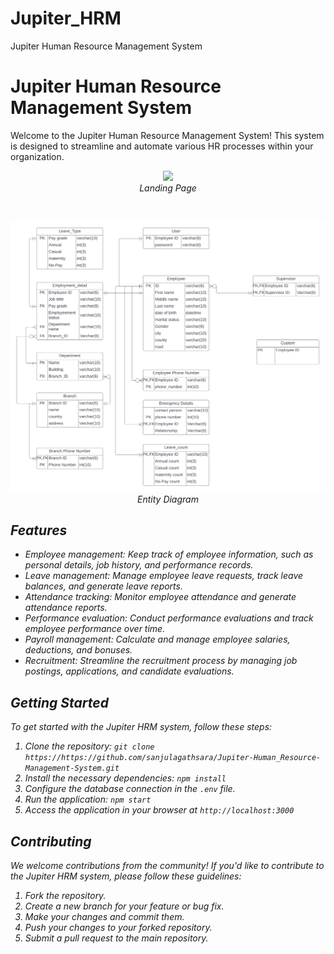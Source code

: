 # Jupiter_HRM
 Jupiter Human Resource Management System

# Jupiter Human Resource Management System

Welcome to the Jupiter Human Resource Management System! This system is designed to streamline and automate various HR processes within your organization.

<p align="center">
<img src="IMAGES/Landing_Page.png">
<br/>
<em>Landing Page<em/>
<p/>
<br/>
<p align="center">
<img src="IMAGES/Entity_Diagram.png">
<br/>
<em>Entity Diagram<em/>
<p/>

## Features

- Employee management: Keep track of employee information, such as personal details, job history, and performance records.
- Leave management: Manage employee leave requests, track leave balances, and generate leave reports.
- Attendance tracking: Monitor employee attendance and generate attendance reports.
- Performance evaluation: Conduct performance evaluations and track employee performance over time.
- Payroll management: Calculate and manage employee salaries, deductions, and bonuses.
- Recruitment: Streamline the recruitment process by managing job postings, applications, and candidate evaluations.

## Getting Started

To get started with the Jupiter HRM system, follow these steps:

1. Clone the repository: `git clone https://https://github.com/sanjulagathsara/Jupiter-Human_Resource-Management-System.git`
2. Install the necessary dependencies: `npm install`
3. Configure the database connection in the `.env` file.
4. Run the application: `npm start`
5. Access the application in your browser at `http://localhost:3000`

## Contributing

We welcome contributions from the community! If you'd like to contribute to the Jupiter HRM system, please follow these guidelines:

1. Fork the repository.
2. Create a new branch for your feature or bug fix.
3. Make your changes and commit them.
4. Push your changes to your forked repository.
5. Submit a pull request to the main repository.



